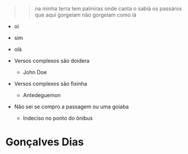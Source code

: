 >> na minha terra tem palmiras
>> onde canta o sabiá
>> os passáros que aqui gorgeiam
>> não gorgeiam como lá


- oi
- sim
- olá


- Versos complexos são doidera
	+ John Doe
- Versos complexos são fixinha
	+ Antedeguemon
- Não sei se compro a passagem ou uma goiaba
	+ Indeciso no ponto do ônibus


# Gonçalves Dias

